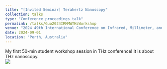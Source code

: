 ```yaml
---
title: "[Invited Seminar] Terahertz Nanoscopy"
collection: talks
type: "Conference proceedings talk"
permalink: /talks/Guo2024IRMMWTHzWorkshop
venue: "2024 49th International Conference on Infrared, Millimeter, and Terahertz Waves (IRMMW-THz)"
date: 2024-09-01
location: "Perth, Australia"
---
```


My first 50-min student workshop session in THz conference! It is about THz nanoscopy. 
<br/><img src='/images/Guo2024IRMMWTHz2024_Workshop.png'>